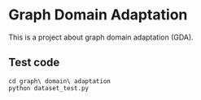 # Graph Domain Adaptation
This is a project about graph domain adaptation (GDA).

## Test code
    cd graph\ domain\ adaptation
    python dataset_test.py